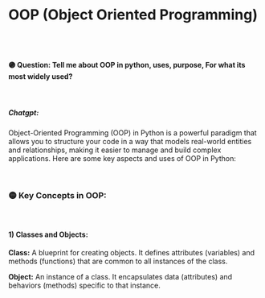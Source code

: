 # OOP (Object Oriented Programming)

<br>
<br>

#### 🟣 Question: Tell me about OOP in python, uses, purpose, For what its most widely used?

<br>

##### Chatgpt:

Object-Oriented Programming (OOP) in Python is a powerful paradigm that allows you to structure your code in a way that models real-world entities and relationships, making it easier to manage and build complex applications. Here are some key aspects and uses of OOP in Python:

<br>

### 🟡 Key Concepts in OOP:

<br>

#### 1) Classes and Objects:

**Class:** A blueprint for creating objects. It defines attributes (variables) and methods (functions) that are common to all instances of the class.

**Object:** An instance of a class. It encapsulates data (attributes) and behaviors (methods) specific to that instance.
